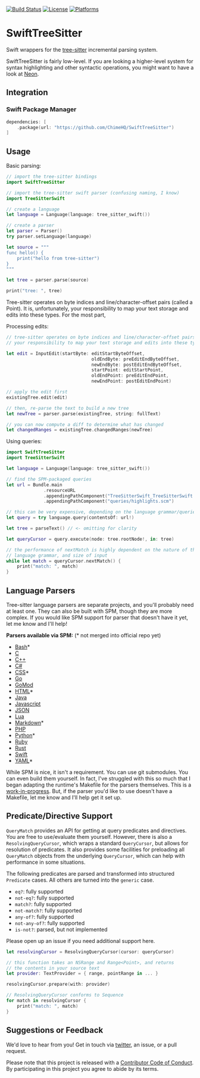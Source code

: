 [![Build Status][build status badge]][build status]
[![License][license badge]][license]
[![Platforms][platforms badge]][platforms]

# SwiftTreeSitter

Swift wrappers for the [tree-sitter](https://tree-sitter.github.io/) incremental parsing system.

SwiftTreeSitter is fairly low-level. If you are looking a higher-level system for syntax highlighting and other syntactic operations, you might want to have a look at [Neon](https://github.com/ChimeHQ/Neon).

## Integration

### Swift Package Manager

```swift
dependencies: [
    .package(url: "https://github.com/ChimeHQ/SwiftTreeSitter")
]
```

## Usage

Basic parsing:

```swift
// import the tree-sitter bindings
import SwiftTreeSitter

// import the tree-sitter swift parser (confusing naming, I know)
import TreeSitterSwift

// create a language
let language = Language(language: tree_sitter_swift())

// create a parser
let parser = Parser()
try parser.setLanguage(language)

let source = """
func hello() {
    print("hello from tree-sitter")
}
"""

let tree = parser.parse(source)

print("tree: ", tree)
```

Tree-sitter operates on byte indices and line/character-offset pairs (called a Point). It is, unfortunately, your responsibility to map your text storage and edits into these types. For the most part, 


Processing edits:

```swift
// tree-sitter operates on byte indices and line/character-offset pairs (called a Point). It is, unfortunately,
// your responsibility to map your text storage and edits into these types

let edit = InputEdit(startByte: editStartByteOffset,
                                oldEndByte: preEditEndByteOffset,
                                newEndByte: postEditEndByteOffset,
                                startPoint: editStartPoint,
                                oldEndPoint: preEditEndPoint,
                                newEndPoint: postEditEndPoint)

// apply the edit first
existingTree.edit(edit)

// then, re-parse the text to build a new tree
let newTree = parser.parse(existingTree, string: fullText)

// you can now compute a diff to determine what has changed
let changedRanges = existingTree.changedRanges(newTree)
```

Using queries:

```swift
import SwiftTreeSitter
import TreeSitterSwift

let language = Language(language: tree_sitter_swift())

// find the SPM-packaged queries
let url = Bundle.main
              .resourceURL
              .appendingPathComponent("TreeSitterSwift_TreeSitterSwift.bundle")
              .appendingPathComponent("queries/highlights.scm")

// this can be very expensive, depending on the language grammar/queries
let query = try language.query(contentsOf: url!)

let tree = parseText() // <- omitting for clarity

let queryCursor = query.execute(node: tree.rootNode!, in: tree)

// the performance of nextMatch is highly dependent on the nature of the queries,
// language grammar, and size of input
while let match = queryCursor.nextMatch() {
    print("match: ", match)
}
```

## Language Parsers

Tree-sitter language parsers are separate projects, and you'll probably need at least one. They can also be built with SPM, though they are more complex. If you would like SPM support for parser that doesn't have it yet, let me know and I'll help!

**Parsers available via SPM:** (\* not merged into official repo yet)

- [Bash](https://github.com/lukepistrol/tree-sitter-bash/tree/feature/spm)\*
- [C](https://github.com/tree-sitter/tree-sitter-c)
- [C++](https://github.com/tree-sitter/tree-sitter-cpp)
- [C#](https://github.com/tree-sitter/tree-sitter-c-sharp)
- [CSS](https://github.com/lukepistrol/tree-sitter-css/tree/feature/spm)\*
- [Go](https://github.com/tree-sitter/tree-sitter-go)
- [GoMod](https://github.com/camdencheek/tree-sitter-go-mod)
- [HTML](https://github.com/mattmassicotte/tree-sitter-html/tree/feature/spm)\*
- [Java](https://github.com/tree-sitter/tree-sitter-java)
- [Javascript](https://github.com/tree-sitter/tree-sitter-javascript)
- [JSON](https://github.com/tree-sitter/tree-sitter-json)
- [Lua](https://github.com/Azganoth/tree-sitter-lua)
- [Markdown](https://github.com/mattmassicotte/tree-sitter-markdown-2/tree/feature/spm)\*
- [PHP](https://github.com/tree-sitter/tree-sitter-php)
- [Python](https://github.com/lukepistrol/tree-sitter-python/tree/feature/spm)\*
- [Ruby](https://github.com/tree-sitter/tree-sitter-ruby)
- [Rust](https://github.com/tree-sitter/tree-sitter-rust)
- [Swift](https://github.com/alex-pinkus/tree-sitter-swift/tree/with-generated-files)
- [YAML](https://github.com/mattmassicotte/tree-sitter-yaml/tree/feature/spm)\*

While SPM is nice, it isn't a requirement. You can use git submodules. You can even build them yourself. In fact, I've struggled with this so much that I began adapting the runtime's Makefile for the parsers themselves. This is a [work-in-progress](https://github.com/tree-sitter/tree-sitter/issues/1488). But, if the parser you'd like to use doesn't have a Makefile, let me know and I'll help get it set up.

## Predicate/Directive Support

`QueryMatch` provides an API for getting at query predicates and directives. You are free to use/evaluate them yourself. However, there is also a `ResolvingQueryCursor`, which wraps a standard `QueryCursor`, but allows for resolution of predicates. It also provides some facilities for preloading all `QueryMatch` objects from the underlying `QueryCursor`, which can help with performance in some situations.

The following predicates are parsed and transformed into structured `Predicate` cases. All others are turned into the `generic` case.

- `eq?`: fully supported
- `not-eq?`: fully supported
- `match?`: fully supported
- `not-match?`: fully supported
- `any-of?`: fully supported
- `not-any-of?`: fully supported
- `is-not?`: parsed, but not implemented

Please open up an issue if you need additional support here.

```swift
let resolvingCursor = ResolvingQueryCursor(cursor: queryCursor)

// this function takes an NSRange and Range<Point>, and returns
// the contents in your source text
let provider: TextProvider = { range, pointRange in ... }

resolvingCursor.prepare(with: provider)

// ResolvingQueryCursor conforms to Sequence
for match in resolvingCursor {
    print("match: ", match)
}
```

## Suggestions or Feedback

We'd love to hear from you! Get in touch via [twitter](https://twitter.com/chimehq), an issue, or a pull request.

Please note that this project is released with a [Contributor Code of Conduct](CODE_OF_CONDUCT.md). By participating in this project you agree to abide by its terms.

[build status]: https://github.com/ChimeHQ/SwiftTreeSitter/actions
[build status badge]: https://github.com/ChimeHQ/SwiftTreeSitter/workflows/CI/badge.svg
[license]: https://opensource.org/licenses/BSD-3-Clause
[license badge]: https://img.shields.io/github/license/ChimeHQ/SwiftTreeSitter
[platforms]: https://swiftpackageindex.com/ChimeHQ/SwiftTreeSitter
[platforms badge]: https://img.shields.io/endpoint?url=https%3A%2F%2Fswiftpackageindex.com%2Fapi%2Fpackages%2FChimeHQ%2FSwiftTreeSitter%2Fbadge%3Ftype%3Dplatforms
